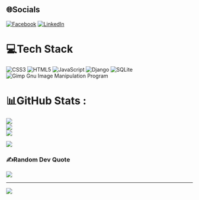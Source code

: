 
## 🌐Socials
[![Facebook](https://img.shields.io/badge/Facebook-%231877F2.svg?logo=Facebook&logoColor=white)](https://facebook.com/mohamadzaminsayan) [![LinkedIn](https://img.shields.io/badge/LinkedIn-%230077B5.svg?logo=linkedin&logoColor=white)](https://linkedin.com/in/mohamadzaminsayan) 

# 💻Tech Stack
![CSS3](https://img.shields.io/badge/css3-%231572B6.svg?style=for-the-badge&logo=css3&logoColor=white) ![HTML5](https://img.shields.io/badge/html5-%23E34F26.svg?style=for-the-badge&logo=html5&logoColor=white) ![JavaScript](https://img.shields.io/badge/javascript-%23323330.svg?style=for-the-badge&logo=javascript&logoColor=%23F7DF1E) ![Django](https://img.shields.io/badge/django-%23092E20.svg?style=for-the-badge&logo=django&logoColor=white) ![SQLite](https://img.shields.io/badge/sql-%2307405e.svg?style=for-the-badge&logo=sql&logoColor=white) ![Gimp Gnu Image Manipulation Program](https://img.shields.io/badge/Gimp-657D8B?style=for-the-badge&logo=gimp&logoColor=FFFFFF)
# 📊GitHub Stats :
![](https://github-readme-stats.vercel.app/api?username=ZaminSayan&theme=radical&hide_border=false&include_all_commits=false&count_private=false)<br/>
![](https://github-readme-streak-stats.herokuapp.com/?user=ZaminSayan&theme=radical&hide_border=false)<br/>
![](https://github-readme-stats.vercel.app/api/top-langs/?username=ZaminSayan&theme=radical&hide_border=false&include_all_commits=false&count_private=false&layout=compact)

<div>
  <img src="https://github-profile-trophy.vercel.app/?username=zaminsayan&theme=matrix&layout=compact" />
</div>

### ✍️Random Dev Quote
![](https://quotes-github-readme.vercel.app/api?type=horizontal&theme=radical)



---
[![](https://visitcount.itsvg.in/api?id=ZaminSayan&icon=0&color=6)](https://visitcount.itsvg.in)
